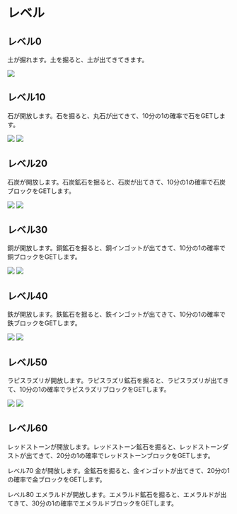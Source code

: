# レベル
## レベル0
土が掘れます。土を掘ると、土が出てきてきます。

![](https://github.com/Mojang/bedrock-samples/blob/main/resource_pack/textures/blocks/dirt.png)
## レベル10 
石が開放します。石を掘ると、丸石が出てきて、10分の1の確率で石をGETします。

![](https://github.com/Mojang/bedrock-samples/blob/main/resource_pack/textures/blocks/cobblestone.png) ![](https://github.com/Mojang/bedrock-samples/blob/main/resource_pack/textures/blocks/stone.png)
## レベル20
石炭が開放します。石炭鉱石を掘ると、石炭が出てきて、10分の1の確率で石炭ブロックをGETします。

![](https://github.com/Mojang/bedrock-samples/blob/main/resource_pack/textures/items/coal.png) ![](https://github.com/Mojang/bedrock-samples/blob/main/resource_pack/textures/blocks/coal_block.png)
## レベル30
銅が開放します。銅鉱石を掘ると、銅インゴットが出てきて、10分の1の確率で銅ブロックをGETします。

![](https://github.com/Mojang/bedrock-samples/blob/main/resource_pack/textures/items/copper_ingot.png) ![](https://github.com/Mojang/bedrock-samples/blob/main/resource_pack/textures/blocks/copper_block.png)
## レベル40
鉄が開放します。鉄鉱石を掘ると、鉄インゴットが出てきて、10分の1の確率で鉄ブロックをGETします。

![](https://github.com/Mojang/bedrock-samples/blob/main/resource_pack/textures/items/iron_ingot.png) ![](https://github.com/Mojang/bedrock-samples/blob/main/resource_pack/textures/blocks/iron_block.png)
## レベル50
ラピスラズリが開放します。ラピスラズリ鉱石を掘ると、ラピスラズリが出てきて、10分の1の確率でラピスラズリブロックをGETします。

![]([https://github.com/gori5000/MineSrv-Wiki/blob/main/image/ore/lapis_lazuli.png) ![](https://github.com/Mojang/bedrock-samples/blob/main/resource_pack/textures/blocks/lapis_block.png)
## レベル60
レッドストーンが開放します。レッドストーン鉱石を掘ると、レッドストーンダストが出てきて、20分の1の確率でレッドストーンブロックをGETします。



レベル70
金が開放します。金鉱石を掘ると、金インゴットが出てきて、20分の1の確率で金ブロックをGETします。



レベル80
エメラルドが開放します。エメラルド鉱石を掘ると、エメラルドが出てきて、30分の1の確率でエメラルドブロックをGETします。
